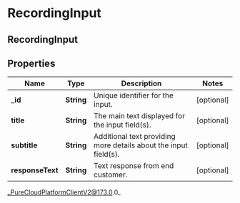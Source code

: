 # RecordingInput

## RecordingInput

## Properties

|Name | Type | Description | Notes|
|------------ | ------------- | ------------- | -------------|
| **_id** | **String** | Unique identifier for the input. | [optional] |
| **title** | **String** | The main text displayed for the input field(s). | [optional] |
| **subtitle** | **String** | Additional text providing more details about the input field(s). | [optional] |
| **responseText** | **String** | Text response from end customer. | [optional] |



_PureCloudPlatformClientV2@173.0.0_
